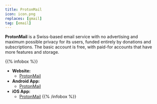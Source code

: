 ```yaml
---
title: ProtonMail
icon: icon.png
replaces: [gmail]
tag: [email]
---
```


**ProtonMail** is a Swiss-based email service with no advertising and maximum possible privacy for its users, funded entirely by donations and subscriptions. The basic account is free, with paid-for accounts that have more features and storage.

{{% infobox %}}
- **Website:** 
    - [ProtonMail](https://protonmail.com/)
- **Android App:** 
    - [ProtonMail](https://play.google.com/store/apps/details?id=ch.protonmail.android)
- **iOS App:** 
    - [ProtonMail](https://apps.apple.com/app/protonmail-encrypted-email/id979659905)
{{% /infobox %}}